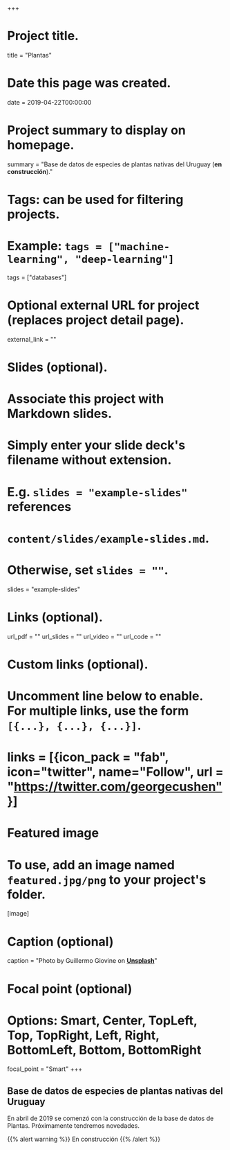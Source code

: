 +++
# Project title.
title = "Plantas"

# Date this page was created.
date = 2019-04-22T00:00:00

# Project summary to display on homepage.
summary = "Base de datos de especies de plantas nativas del Uruguay (**en construcción**)."

# Tags: can be used for filtering projects.
# Example: `tags = ["machine-learning", "deep-learning"]`
tags = ["databases"]

# Optional external URL for project (replaces project detail page).
external_link = ""

# Slides (optional).
#   Associate this project with Markdown slides.
#   Simply enter your slide deck's filename without extension.
#   E.g. `slides = "example-slides"` references 
#   `content/slides/example-slides.md`.
#   Otherwise, set `slides = ""`.
slides = "example-slides"

# Links (optional).
url_pdf = ""
url_slides = ""
url_video = ""
url_code = ""

# Custom links (optional).
#   Uncomment line below to enable. For multiple links, use the form `[{...}, {...}, {...}]`.
# links = [{icon_pack = "fab", icon="twitter", name="Follow", url = "https://twitter.com/georgecushen"}]

# Featured image
# To use, add an image named `featured.jpg/png` to your project's folder. 
[image]
  # Caption (optional)
  caption = "Photo by Guillermo Giovine on [**Unsplash**](https://unsplash.com/photos/kimjmLl5-N8)"
  
  # Focal point (optional)
  # Options: Smart, Center, TopLeft, Top, TopRight, Left, Right, BottomLeft, Bottom, BottomRight
  focal_point = "Smart"
+++

## Base de datos de especies de plantas nativas del Uruguay 
  
En abril de 2019 se comenzó con la construcción de la base de datos de Plantas. 
Próximamente tendremos novedades.  


{{% alert warning %}}
En construcción
{{% /alert %}}
